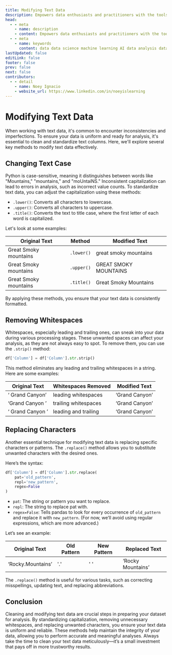```yaml
---
title: Modifying Text Data
description: Empowers data enthusiasts and practitioners with the tools and knowledge to unlock the potential of data.
head:
  - - meta
    - name: description
    - content: Empowers data enthusiasts and practitioners with the tools and knowledge to unlock the potential of data.
  - - meta
    - name: keywords
      content: data data science machine learning AI data analysis data-driven data enthusiasts data practitioners
lastUpdated: false
editLink: false
footer: false
prev: false
next: false
contributors:
  - - detail
    - name: Noey Ignacio
    - website_url: https://www.linkedin.com/in/noeyislearning
---
```


# Modifying Text Data

When working with text data, it's common to encounter inconsistencies and imperfections. To ensure your data is uniform and ready for analysis, it's essential to clean and standardize text columns. Here, we'll explore several key methods to modify text data effectively.

## Changing Text Case

Python is case-sensitive, meaning it distinguishes between words like "Mountains," "mountains," and "moUntaiNS." Inconsistent capitalization can lead to errors in analysis, such as incorrect value counts. To standardize text data, you can adjust the capitalization using these methods:

- `.lower()`: Converts all characters to lowercase.
- `.upper()`: Converts all characters to uppercase.
- `.title()`: Converts the text to title case, where the first letter of each word is capitalized.

Let's look at some examples:

| Original Text         | Method     | Modified Text         |
| --------------------- | ---------- | --------------------- |
| Great Smoky mountains | `.lower()` | great smoky mountains |
| Great Smoky mountains | `.upper()` | GREAT SMOKY MOUNTAINS |
| Great Smoky mountains | `.title()` | Great Smoky Mountains |

By applying these methods, you ensure that your text data is consistently formatted.

## Removing Whitespaces

Whitespaces, especially leading and trailing ones, can sneak into your data during various processing stages. These unwanted spaces can affect your analysis, as they are not always easy to spot. To remove them, you can use the `.strip()` method:

```python
df['Column'] = df['Column'].str.strip()
```

This method eliminates any leading and trailing whitespaces in a string. Here are some examples:

| Original Text    | Whitespaces Removed  | Modified Text  |
| ---------------- | -------------------- | -------------- |
| ‘ Grand Canyon’  | leading whitespaces  | ‘Grand Canyon’ |
| ‘Grand Canyon ’  | trailing whitespaces | ‘Grand Canyon’ |
| ‘ Grand Canyon ’ | leading and trailing | ‘Grand Canyon’ |

## Replacing Characters

Another essential technique for modifying text data is replacing specific characters or patterns. The `.replace()` method allows you to substitute unwanted characters with the desired ones.

Here’s the syntax:

```python
df['Column'] = df['Column'].str.replace(
    pat='old_pattern',
    repl='new_pattern',
    regex=False
)
```

- `pat`: The string or pattern you want to replace.
- `repl`: The string to replace pat with.
- `regex=False`: Tells pandas to look for every occurrence of `old_pattern` and replace it with `new_pattern`. (For now, we’ll avoid using regular expressions, which are more advanced.)

Let’s see an example:

| Original Text     | Old Pattern | New Pattern | Replaced Text     |
| ----------------- | ----------- | ----------- | ----------------- |
| ‘Rocky.Mountains’ | '.'         | ' '         | ‘Rocky Mountains’ |

The `.replace()` method is useful for various tasks, such as correcting misspellings, updating text, and replacing abbreviations.

## Conclusion

Cleaning and modifying text data are crucial steps in preparing your dataset for analysis. By standardizing capitalization, removing unnecessary whitespaces, and replacing unwanted characters, you ensure your text data is uniform and reliable. These methods help maintain the integrity of your data, allowing you to perform accurate and meaningful analyses. Always take the time to clean your text data meticulously—it’s a small investment that pays off in more trustworthy results.
